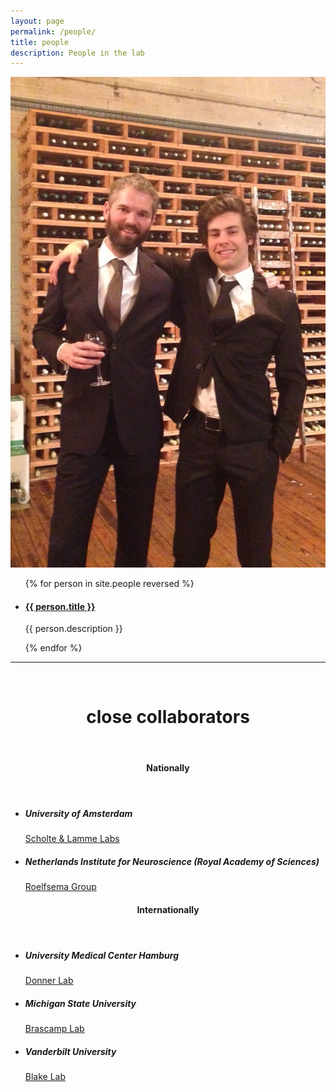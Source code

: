 ```yaml
---
layout: page
permalink: /people/
title: people
description: People in the lab
---
```

<img class="col one right" src="/img/people/lab_wine.jpg">

<ul class="post-list">
{% for person in site.people reversed %}
    <li>
        <h4><a class="person-title" href="{{ person.url | prepend: site.baseurl }}">{{ person.title }}</a></h4>
        <!-- <p class="post-meta">{{ person.date | date: '%B %-d, %Y — %H:%M' }}</p> -->
            <p>{{ person.description }}</p>
      </li>
{% endfor %}
</ul>
<hr />
<br />

<header class="post-header">
    <h1 class="post-title">close collaborators</h1>
    <br />
    <h4 class="post-description">Nationally</h4>
 </header>
<ul class="post-list">
    <li>
        <h5>University of Amsterdam</h5>
            <p><a href="http://www.cognitiveneuroscience.nl/index.php?p=1" target="_blank">Scholte & Lamme Labs</a></p>
    </li>
    <li>
        <h5>Netherlands Institute for Neuroscience (Royal Academy of Sciences)</h5>
            <p><a href="http://www.herseninstituut.knaw.nl/ResearchGroups/RoelfsemaGroup/Research/tabid/417/Default.aspx" target="_blank">Roelfsema Group</a></p>
    </li>
</ul>

<header class="post-header">
    <h4 class="post-description">Internationally</h4>
 </header>
 <ul class="post-list">
    <li>
        <h5>University Medical Center Hamburg</h5>
            <p><a href="http://www.tobiasdonner.net" target="_blank">Donner Lab</a></p>
    </li>
    <li>
        <h5>Michigan State University</h5>
            <p><a href="https://psychology.msu.edu/brascamplab/" target="_blank">Brascamp Lab</a></p>
    </li>
    <li>
        <h5>Vanderbilt University</h5>
            <p><a href="http://www.psy.vanderbilt.edu/faculty/blake/blake.html" target="_blank">Blake Lab</a></p>
    </li>
</ul>

